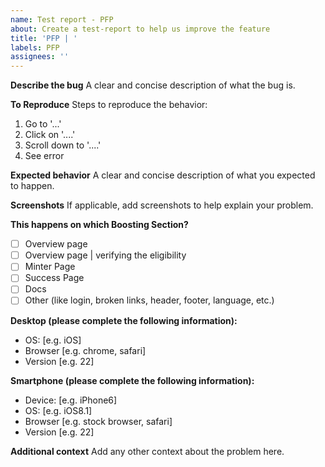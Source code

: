 ```yaml
---
name: Test report - PFP
about: Create a test-report to help us improve the feature
title: 'PFP | '
labels: PFP
assignees: ''
---
```


**Describe the bug**
A clear and concise description of what the bug is.

**To Reproduce**
Steps to reproduce the behavior:

1. Go to '...'
2. Click on '....'
3. Scroll down to '....'
4. See error

**Expected behavior**
A clear and concise description of what you expected to happen.

**Screenshots**
If applicable, add screenshots to help explain your problem.

**This happens on which Boosting Section?**

-   [ ] Overview page
-   [ ] Overview page | verifying the eligibility
-   [ ] Minter Page
-   [ ] Success Page
-   [ ] Docs
-   [ ] Other (like login, broken links, header, footer, language, etc.)

**Desktop (please complete the following information):**

-   OS: [e.g. iOS]
-   Browser [e.g. chrome, safari]
-   Version [e.g. 22]

**Smartphone (please complete the following information):**

-   Device: [e.g. iPhone6]
-   OS: [e.g. iOS8.1]
-   Browser [e.g. stock browser, safari]
-   Version [e.g. 22]

**Additional context**
Add any other context about the problem here.
